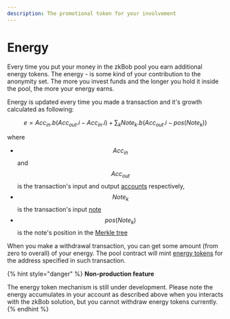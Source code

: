 ```yaml
---
description: The promotional token for your involvement
---
```


# Energy

Every time you put your money in the zkBob pool you earn additional energy tokens. The energy - is some kind of your contribution to the anonymity set. The more you invest funds and the longer you hold it inside the pool, the more your energy earns.

Energy is updated every time you made a transaction and it's growth calculated as following:

$$e = Acc_{in}.b (Acc_{out}.i - Acc_{in}.i) + \sum_k Note_k.b (Acc_{out}.i - pos(Note_k))$$

where

* $$Acc_{in}$$ and $$Acc_{out}$$ is the transaction's input and output [accounts](account-and-notes/accounts.md) respectively,
* $$Note_k$$ is the transaction's input [note](account-and-notes/notes.md)
* $$pos(Note_k)$$ is the note's position in the [Merkle tree](untitled/)

When you make a withdrawal transaction, you can get some amount (from zero to overall) of your energy. The pool contract will mint [energy tokens](contracts-and-circuits/voucher-token-contract.md) for the address specified in such transaction.

{% hint style="danger" %}
**Non-production feature**

The energy token mechanism is still under development. Please note the energy accumulates in your account as described above when you interacts with the zkBob solution, but you cannot withdraw energy tokens currently.
{% endhint %}





